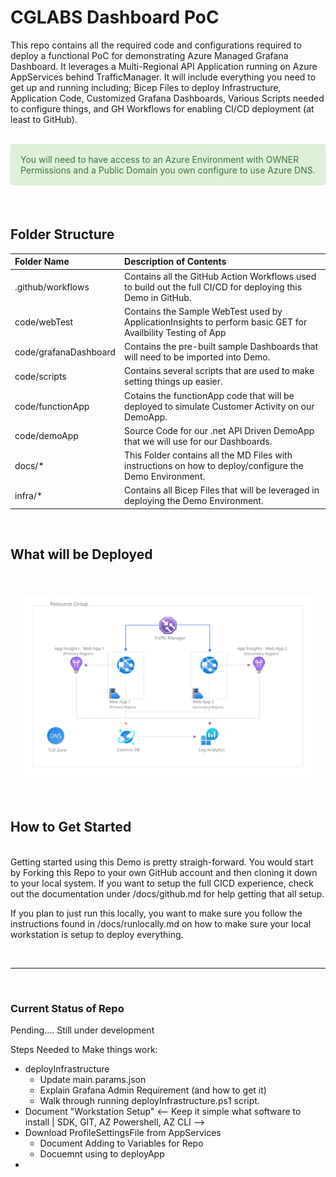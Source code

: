 # CGLABS Dashboard PoC #

This repo contains all the required code and configurations required to deploy a functional PoC for demonstrating Azure Managed Grafana Dashboard. It leverages a Multi-Regional API Application running on Azure AppServices behind TrafficManager. It will include everything you need to get up and running including; Bicep Files to deploy Infrastructure, Application Code, Customized Grafana Dashboards, Various Scripts needed to configure things, and GH Workflows for enabling CI/CD deployment (at least to GitHub).

<br />

<div style="padding: 15px; border: 1px solid transparent; border-color: transparent; margin-bottom: 20px; border-radius: 4px; color: #3c763d; background-color: #dff0d8; border-color: #d6e9c6;">
You will need to have access to an Azure Environment with OWNER Permissions and a Public Domain you own configure to use Azure DNS. 
</div>

<br />

## Folder Structure ##

| Folder Name           | Description of Contents                                                                                     |
|:----------------------|:------------------------------------------------------------------------------------------------------------|
|.github/workflows      | Contains all the GitHub Action Workflows used to build out the full CI/CD for deploying this Demo in GitHub.|
| code/webTest          | Contains the Sample WebTest used by ApplicationInsights to perform basic GET for Availbility Testing of App |
| code/grafanaDashboard | Contains the pre-built sample Dashboards that will need to be imported into Demo.                           |
| code/scripts          | Contains several scripts that are used to make setting things up easier.                                    |
| code/functionApp      | Cotains the functionApp code that will be deployed to simulate Customer Activity on our DemoApp.            |
| code/demoApp          | Source Code for our .net API Driven DemoApp that we will use for our Dashboards.                            |
| docs/*                | This Folder contains all the MD Files with instructions on how to deploy/configure the Demo Environment.    |
| infra/*               | Contains all Bicep Files that will be leveraged in deploying the Demo Environment.                          |

<br />

## What will be Deployed ##

<br />

<!-- markdownlint-disable MD033 -->
<div style="padding:20px;text-align:center;">
<img src="./docs/imgs/topology.svg" />
</div>

<br />

## How to Get Started ##

<br />
Getting started using this Demo is pretty straigh-forward. You would start by Forking this Repo to your own GitHub account and then cloning it down to your local system. If you want to setup the full CICD experience, check out the documentation under /docs/github.md for help getting that all setup. 

<br />

If you plan to just run this locally, you want to make sure you follow the instructions found in /docs/runlocally.md on how to make sure your local workstation is setup to deploy everything. 

<br />
<hr />
<br />

### Current Status of Repo ###

Pending.... Still under development

Steps Needed to Make things work:
-   deployInfrastructure
    -   Update main.params.json
    -   Explain Grafana Admin Requirement (and how to get it)
    -   Walk through running deployInfrastructure.ps1 script.
-   Document "Workstation Setup" <-- Keep it simple what software to install | SDK, GIT, AZ Powershell, AZ CLI -->
-   Download ProfileSettingsFile from AppServices
    -   Document Adding to Variables for Repo
    -   Docuemnt using to deployApp
-   